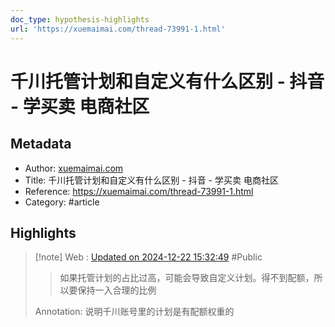 ```yaml
---
doc_type: hypothesis-highlights
url: 'https://xuemaimai.com/thread-73991-1.html'
---
```


# 千川托管计划和自定义有什么区别 - 抖音 - 学买卖 电商社区

## Metadata
- Author: [xuemaimai.com]()
- Title: 千川托管计划和自定义有什么区别 - 抖音 - 学买卖 电商社区
- Reference: https://xuemaimai.com/thread-73991-1.html
- Category: #article
## Highlights

>[!note] Web : [Updated on 2024-12-22 15:32:49](https://hyp.is/25EazMA2Ee-AeFO6k9P7WA/xuemaimai.com/thread-73991-1.html) #Public
>> 如果托管计划的占比过高，可能会导致自定义计划。得不到配额，所以要保持一入合理的比例
> 
> Annotation: 说明千川账号里的计划是有配额权重的


